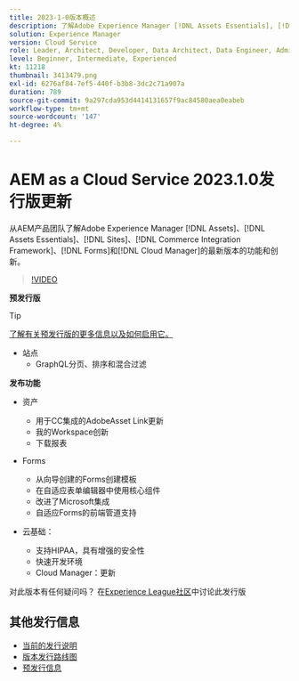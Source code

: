 ```yaml
---
title: 2023-1-0版本概述
description: 了解Adobe Experience Manager [!DNL Assets Essentials], [!DNL Sites], [!DNL Screens], [!DNL Forms] 和 [!DNL Cloud Foundation]的2023-1-0发行版的最新功能和创新
solution: Experience Manager
version: Cloud Service
role: Leader, Architect, Developer, Data Architect, Data Engineer, Admin, User
level: Beginner, Intermediate, Experienced
kt: 11218
thumbnail: 3413479.png
exl-id: 6276af84-7ef5-440f-b3b8-3dc2c71a907a
duration: 789
source-git-commit: 9a297cda953d4414131657f9ac84580aea0eabeb
workflow-type: tm+mt
source-wordcount: '147'
ht-degree: 4%

---
```


# AEM as a Cloud Service 2023.1.0发行版更新

从AEM产品团队了解Adobe Experience Manager [!DNL Assets]、[!DNL Assets Essentials]、[!DNL Sites]、[!DNL Commerce Integration Framework]、[!DNL Forms]和[!DNL Cloud Manager]的最新版本的功能和创新。

>[!VIDEO](https://video.tv.adobe.com/v/3413479/?quality=12&learn=on)

**预发行版**

>[!TIP]
>
>[了解有关预发行版的更多信息以及如何启用它。](https://experienceleague.adobe.com/docs/experience-manager-cloud-service/content/release-notes/prerelease.html)

* 站点
   * GraphQL分页、排序和混合过滤

**发布功能**

* 资产
   * 用于CC集成的AdobeAsset Link更新
   * 我的Workspace创新
   * 下载报表

* Forms
   * 从向导创建的Forms创建模板
   * 在自适应表单编辑器中使用核心组件
   * 改进了Microsoft集成
   * 自适应Forms的前端管道支持

* 云基础：
   * 支持HIPAA，具有增强的安全性
   * 快速开发环境
   * Cloud Manager：更新

对此版本有任何疑问吗？  在[Experience League社区](https://adobe.ly/3RPNYZF)中讨论此发行版

## 其他发行信息

* [当前的发行说明](https://experienceleague.adobe.com/docs/experience-manager-cloud-service/content/release-notes/home.html?lang=zh-Hans)
* [版本发行路线图](https://experienceleague.adobe.com/docs/experience-manager-release-information/aem-release-updates/update-releases-roadmap.html?lang=zh-Hans)
* [预发行信息](https://experienceleague.adobe.com/docs/experience-manager-cloud-service/content/release-notes/prerelease.html)
